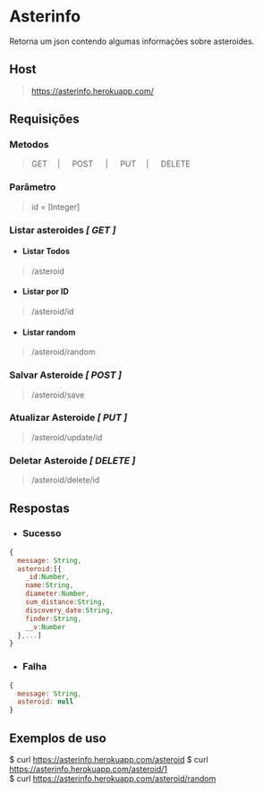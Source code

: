 # Asterinfo  
Retorna um json contendo algumas informações sobre asteroides.  
## Host
> https://asterinfo.herokuapp.com/  
## Requisições
### Metodos
> GET &emsp;| &emsp; POST &emsp; | &emsp; PUT &emsp;| &emsp; DELETE   
### Parâmetro
> id = [Integer]
### Listar asteroides *[ GET ]*
* #### Listar Todos
> /asteroid    
* #### Listar por ID
> /asteroid/id  
* #### Listar random
> /asteroid/random  
### Salvar Asteroide *[ POST ]*
> /asteroid/save  
### Atualizar Asteroide *[ PUT ]*
> /asteroid/update/id  
### Deletar Asteroide *[ DELETE ]*
> /asteroid/delete/id  

## Respostas
* ### Sucesso
```javascript
{
  message: String,
  asteroid:[{  
    _id:Number,  
    name:String,  
    diameter:Number,  
    sum_distance:String,  
    discovery_date:String,  
    finder:String,  
    __v:Number
  },...] 
}
```
* ### Falha
```javascript
{
  message: String,
  asteroid: null
}
```  
## Exemplos de uso
$ curl https://asterinfo.herokuapp.com/asteroid
$ curl https://asterinfo.herokuapp.com/asteroid/1  
$ curl https://asterinfo.herokuapp.com/asteroid/random





